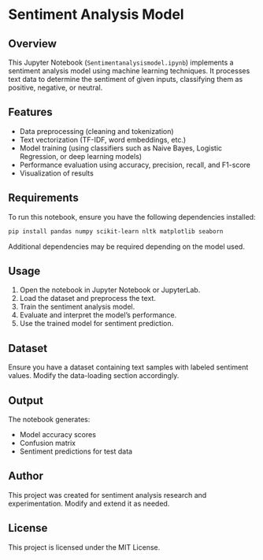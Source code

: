 # Sentiment Analysis Model

## Overview
This Jupyter Notebook (`Sentimentanalysismodel.ipynb`) implements a sentiment analysis model using machine learning techniques. It processes text data to determine the sentiment of given inputs, classifying them as positive, negative, or neutral.

## Features
- Data preprocessing (cleaning and tokenization)
- Text vectorization (TF-IDF, word embeddings, etc.)
- Model training (using classifiers such as Naive Bayes, Logistic Regression, or deep learning models)
- Performance evaluation using accuracy, precision, recall, and F1-score
- Visualization of results

## Requirements
To run this notebook, ensure you have the following dependencies installed:

```bash
pip install pandas numpy scikit-learn nltk matplotlib seaborn
```

Additional dependencies may be required depending on the model used.

## Usage
1. Open the notebook in Jupyter Notebook or JupyterLab.
2. Load the dataset and preprocess the text.
3. Train the sentiment analysis model.
4. Evaluate and interpret the model’s performance.
5. Use the trained model for sentiment prediction.

## Dataset
Ensure you have a dataset containing text samples with labeled sentiment values. Modify the data-loading section accordingly.

## Output
The notebook generates:
- Model accuracy scores
- Confusion matrix
- Sentiment predictions for test data

## Author
This project was created for sentiment analysis research and experimentation. Modify and extend it as needed.

## License
This project is licensed under the MIT License.
